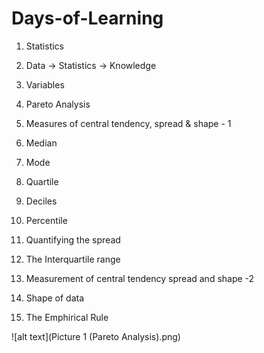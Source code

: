 # Days-of-Learning

1. Statistics

2. Data -> Statistics -> Knowledge

3. Variables

4. Pareto Analysis

5. Measures of central tendency, spread & shape - 1

6. Median

7. Mode

8. Quartile

9. Deciles

10. Percentile

11. Quantifying the spread

12. The Interquartile range

13. Measurement of central tendency spread and shape -2

14. Shape of data

15. The Emphirical Rule


![alt text](Picture 1 (Pareto Analysis).png)
